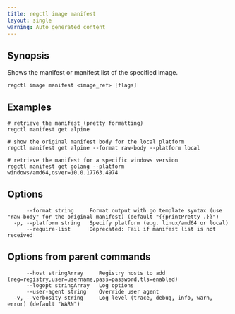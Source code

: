 ```yaml
---
title: regctl image manifest
layout: single
warning: Auto generated content
---
```


## Synopsis

Shows the manifest or manifest list of the specified image.

```shell
regctl image manifest <image_ref> [flags]
```

## Examples

```shell
# retrieve the manifest (pretty formatting)
regctl manifest get alpine

# show the original manifest body for the local platform
regctl manifest get alpine --format raw-body --platform local

# retrieve the manifest for a specific windows version
regctl manifest get golang --platform windows/amd64,osver=10.0.17763.4974
```

## Options

```text
      --format string     Format output with go template syntax (use "raw-body" for the original manifest) (default "{{printPretty .}}")
  -p, --platform string   Specify platform (e.g. linux/amd64 or local)
      --require-list      Deprecated: Fail if manifest list is not received
```

## Options from parent commands

```text
      --host stringArray     Registry hosts to add (reg=registry,user=username,pass=password,tls=enabled)
      --logopt stringArray   Log options
      --user-agent string    Override user agent
  -v, --verbosity string     Log level (trace, debug, info, warn, error) (default "WARN")
```
